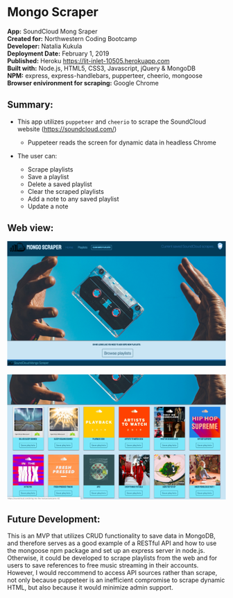 # Mongo Scraper

**App:** SoundCloud Mong Sraper \
**Created for:** Northwestern Coding Bootcamp \
**Developer:** Natalia Kukula \
**Deployment Date:**  February 1, 2019 \
**Published:** Heroku <https://lit-inlet-10505.herokuapp.com> \
**Built with:** Node.js, HTML5, CSS3, Javascript, jQuery & MongoDB \
**NPM:** express, express-handlebars, pupperteer, cheerio, mongoose \
**Browser enivironment for scraping:** Google Chrome

## Summary: 
* This app utilizes `puppeteer` and `cheerio` to scrape the SoundCloud website (https://soundcloud.com/)

  * Puppeteer reads the screen for dynamic data in headless Chrome
    
* The user can:

  * Scrape playlists
  * Save a playlist
  * Delete a saved playlist
  * Clear the scraped playlists
  * Add a note to any saved playlist
  * Update a note
  
## Web view:
![Playlists](/public/images/Screen1.png)
&nbsp;
![Scrapes](/public/images/Screen2.png)

## Future Development:

This is an MVP that utilizes CRUD functionality to save data in MongoDB, and therefore serves as a good example of a RESTful API and how to use the mongoose npm package and set up an express server in node.js. Otherwise, it could be developed to scrape playlists from the web and for users to save references to free music streaming in their accounts. However, I would reccommend to access API sources rather than scrape, not only because puppeteer is an inefficient compromise to scrape dynamic HTML, but also because it would minimize admin support.